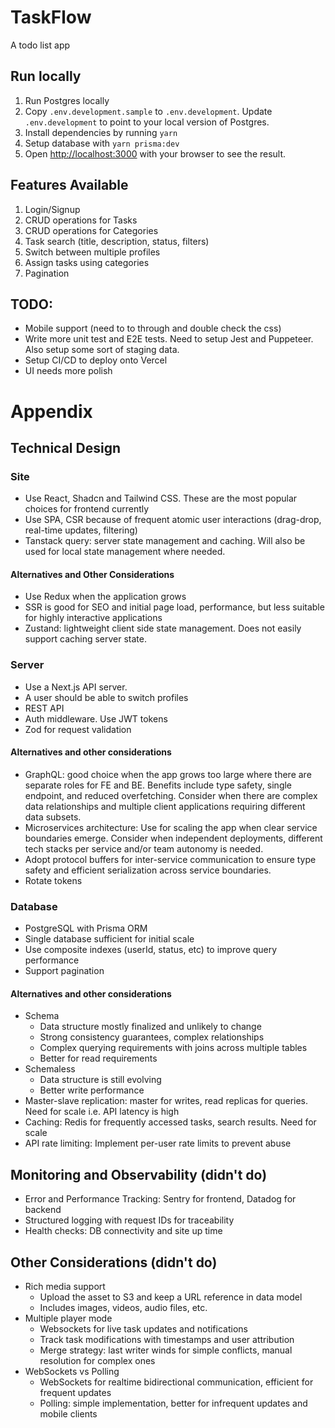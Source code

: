 # TaskFlow

A todo list app

## Run locally

1. Run Postgres locally
2. Copy `.env.development.sample` to `.env.development`. Update `.env.development` to point to your local version of Postgres.
3. Install dependencies by running `yarn`
4. Setup database with `yarn prisma:dev`
5. Open [http://localhost:3000](http://localhost:3000) with your browser to see the result.

## Features Available

1. Login/Signup
2. CRUD operations for Tasks
3. CRUD operations for Categories
4. Task search (title, description, status, filters)
5. Switch between multiple profiles
6. Assign tasks using categories
7. Pagination

## TODO:

- Mobile support (need to to through and double check the css)
- Write more unit test and E2E tests. Need to setup Jest and Puppeteer. Also setup some sort of staging data.
- Setup CI/CD to deploy onto Vercel
- UI needs more polish

# Appendix

## Technical Design

### Site

- Use React, Shadcn and Tailwind CSS. These are the most popular choices for frontend currently
- Use SPA, CSR because of frequent atomic user interactions (drag-drop, real-time updates, filtering)
- Tanstack query: server state management and caching. Will also be used for local state management where needed.

#### Alternatives and Other Considerations

- Use Redux when the application grows
- SSR is good for SEO and initial page load, performance, but less suitable for highly interactive applications
- Zustand: lightweight client side state management. Does not easily support caching server state.

### Server

- Use a Next.js API server.
- A user should be able to switch profiles
- REST API
- Auth middleware. Use JWT tokens
- Zod for request validation

#### Alternatives and other considerations

- GraphQL: good choice when the app grows too large where there are separate roles for FE and BE. Benefits include type safety, single endpoint, and reduced overfetching. Consider when there are complex data relationships and multiple client applications requiring different data subsets.
- Microservices architecture: Use for scaling the app when clear service boundaries emerge. Consider when independent deployments, different tech stacks per service and/or team autonomy is needed.
- Adopt protocol buffers for inter-service communication to ensure type safety and efficient serialization across service boundaries.
- Rotate tokens

### Database

- PostgreSQL with Prisma ORM
- Single database sufficient for initial scale
- Use composite indexes (userId, status, etc) to improve query performance
- Support pagination

#### Alternatives and other considerations

- Schema
  - Data structure mostly finalized and unlikely to change
  - Strong consistency guarantees, complex relationships
  - Complex querying requirements with joins across multiple tables
  - Better for read requirements
- Schemaless
  - Data structure is still evolving
  - Better write performance
- Master-slave replication: master for writes, read replicas for queries. Need for scale i.e. API latency is high
- Caching: Redis for frequently accessed tasks, search results. Need for scale
- API rate limiting: Implement per-user rate limits to prevent abuse

## Monitoring and Observability (didn't do)

- Error and Performance Tracking: Sentry for frontend, Datadog for backend
- Structured logging with request IDs for traceability
- Health checks: DB connectivity and site up time

## Other Considerations (didn't do)

- Rich media support
  - Upload the asset to S3 and keep a URL reference in data model
  - Includes images, videos, audio files, etc.
- Multiple player mode
  - Websockets for live task updates and notifications
  - Track task modifications with timestamps and user attribution
  - Merge strategy: last writer winds for simple conflicts, manual resolution for complex ones
- WebSockets vs Polling
  - WebSockets for realtime bidirectional communication, efficient for frequent updates
  - Polling: simple implementation, better for infrequent updates and mobile clients
